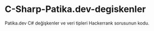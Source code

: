 # C-Sharp-Patika.dev-degiskenler
Patika.dev C# değişkenler ve veri tipleri Hackerrank sorusunun kodu.
